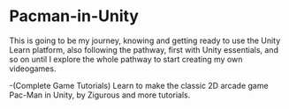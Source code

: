 # Pacman-in-Unity
This is going to be my journey, knowing and getting ready to use the Unity Learn platform, also following the pathway, first with Unity essentials, and so on until I explore the whole pathway to start creating my own videogames.

-(Complete Game Tutorials) Learn to make the classic 2D arcade game Pac-Man in Unity, by Zigurous and more tutorials. 
